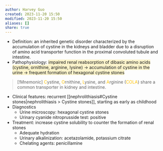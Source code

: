 ```yaml
---
author: Harvey Guo
created: 2023-11-20 15:50
modified: 2023-11-20 15:50
aliases: []
share: true
---
```

- Definition: an inherited genetic disorder characterized by the accumulation of cystine in the kidneys and bladder due to a disruption of amino acid transporter function in the proximal convoluted tubule and intestine.
- Pathophysiology: <span style="background:rgba(240, 200, 0, 0.2)">impaired renal reabsorption of dibasic amino acids (cystine, ornithine, arginine, lysine) → accumulation of cystine in the urine → frequent formation of hexagonal cystine stones</span>
>[!Mnemonic] 
> <font color="#ffc000">C</font>ystine, <font color="#ffc000">O</font>rnithine, <font color="#ffc000">L</font>ysine, and <font color="#ffc000">A</font>rginine (<font color="#ffc000">COLA</font>) share a common transporter in kidney and intestine.
- Clinical features: recurrent [[nephrolithiasis#Cystine stones|nephrolithiasis > Cystine stones]], starting as early as childhood
- Diagnostics
	- Urine microscopy: hexagonal cystine stones
	- Urinary cyanide nitroprusside test: positive
- Treatment: increase cystine solubility to counter the formation of renal stones
	- Adequate hydration
	- Urinary alkalinization: acetazolamide, potassium citrate
	- Chelating agents: penicillamine
